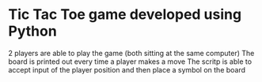 # Tic Tac Toe game developed using Python
 2 players are able to play the game (both sitting at the same computer)
 The board is printed out every time a player makes a move
 The scritp is able to accept input of the player position and then place a symbol on the board

